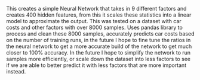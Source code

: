 This creates a simple Neural Network that takes in 9 different factors and creates 400 hidden features, from this it scales these statistics into a linear model to approximate the output. This was tested on a dataset with car costs and other factors with over 8000 samples.
Uses pandas library to process and clean these 8000 samples, accurately predicts car costs based on the number of training runs, in the future I hope to fine tune the ratios in the neural network to get a more accurate build of the network to get much closer to 100% accuracy.
In the future I hope to simplify the network to run samples more efficiently, or scale down the dataset into less factors to see if we are able to better predict it with less factors that are more important instead.
